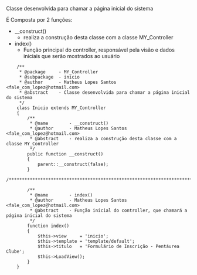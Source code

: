 Classe desenvolvida para chamar a página inicial do sistema

É Composta por 2 funções:
* __construct()
    * realiza a construção desta classe com a classe MY_Controller
* index()
    * Função principal do controller, responsável pela visão e dados iniciais que serão mostrados ao usuário

```
    /**
     * @package     - MY_Controller
     * @subpackage  - inicio
     * @author      - Matheus Lopes Santos <fale_com_lopez@hotmail.com>
     * @abstract    - Classe desenvolvida para chamar a página inicial do sistema
     */
    class Inicio extends MY_Controller
    {
        /**
         * @name        - __construct()
         * @author      - Matheus Lopes Santos <fale_com_lopez@hotmail.com>
         * @abstract    - realiza a construção desta classe com a classe MY_Controller
         */
        public function __construct()
        {
            parent::__construct(false);
        }
        /**********************************************************************/
        
        /**
         * @name        - index()
         * @author      - Matheus Lopes Santos <fale_com_lopez@hotmail.com>
         * @abstract    - Função inicial do controller, que chamará a página inicial do sistema
         */
        function index()
        {
            $this->view     = 'inicio';
            $this->template = 'template/default';
            $this->titulo   = 'Formulário de Inscrição - Pentáurea Clube';
            $this->LoadView();
        }
    }